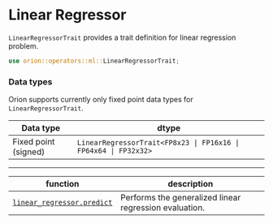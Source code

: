 # Linear Regressor

`LinearRegressorTrait` provides a trait definition for linear regression problem.

```rust
use orion::operators::ml::LinearRegressorTrait;
```

### Data types

Orion supports currently only fixed point data types for `LinearRegressorTrait`.

| Data type            | dtype                                                         |
| -------------------- | ------------------------------------------------------------- |
| Fixed point (signed) | `LinearRegressorTrait<FP8x23 \| FP16x16 \| FP64x64 \| FP32x32>` |


***

| function | description |
| --- | --- |
| [`linear_regressor.predict`](linear_regressor.predict.md) | Performs the generalized linear regression evaluation. |

